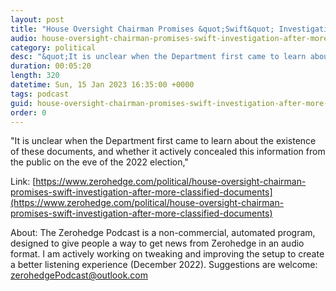 ```yaml
---
layout: post
title: "House Oversight Chairman Promises &quot;Swift&quot; Investigation After More Classified Documents Found At Biden's Home"
audio: house-oversight-chairman-promises-swift-investigation-after-more-classified-documents-0
category: political
desc: "&quot;It is unclear when the Department first came to learn about the existence of these documents, and whether it actively concealed this information from the public on the eve of the 2022 election,&quot;"
duration: 00:05:20
length: 320
datetime: Sun, 15 Jan 2023 16:35:00 +0000
tags: podcast
guid: house-oversight-chairman-promises-swift-investigation-after-more-classified-documents-0
order: 0
---
```

&quot;It is unclear when the Department first came to learn about the existence of these documents, and whether it actively concealed this information from the public on the eve of the 2022 election,&quot;

Link: [https://www.zerohedge.com/political/house-oversight-chairman-promises-swift-investigation-after-more-classified-documents](https://www.zerohedge.com/political/house-oversight-chairman-promises-swift-investigation-after-more-classified-documents)

About: The Zerohedge Podcast is a non-commercial, automated program, designed to give people a way to get news from Zerohedge in an audio format.  I am actively working on tweaking and improving the setup to create a better listening experience (December 2022).  Suggestions are welcome: [zerohedgePodcast@outlook.com](mailto:zerohedgePodcast@outlook.com)